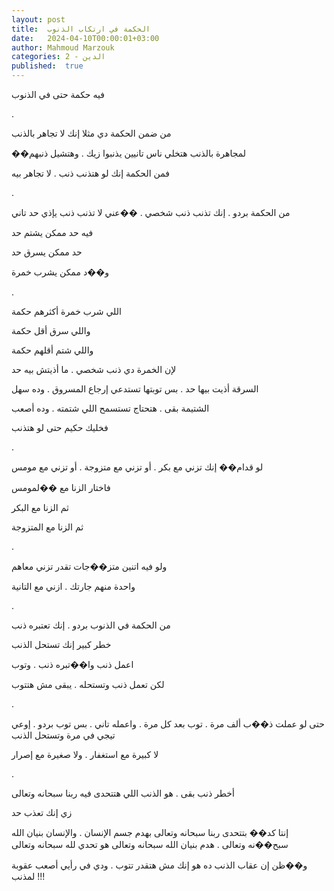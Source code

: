 ```yaml
---
layout: post
title:  الحكمة في ارتكاب الذنوب
date:   2024-04-10T00:00:01+03:00
author: Mahmoud Marzouk
categories: 2 - الدين
published:  true
---
```

فيه حكمة حتى في الذنوب

.

من ضمن الحكمة دي مثلا إنك لا تجاهر بالذنب

��لمجاهرة بالذنب هتخلي ناس تانيين يذنبوا زيك . وهتشيل ذنبهم

فمن الحكمة إنك لو هتذنب ذنب . لا تجاهر بيه

.

من الحكمة بردو . إنك تذنب ذنب شخصي . ��عني لا تذنب ذنب يإذي حد
تاني

فيه حد ممكن يشتم حد

حد ممكن يسرق حد

و��د ممكن يشرب خمرة

.

اللي شرب خمرة أكثرهم حكمة

واللي سرق أقل حكمة

واللي شتم أقلهم حكمة

لإن الخمرة دي ذنب شخصي . ما أذيتش بيه حد

السرقة أذيت بيها حد . بس توبتها تستدعي إرجاع المسروق . وده
سهل

الشتيمة بقى . هتحتاج تستسمح اللي شتمته . وده أصعب

فخليك حكيم حتى لو هتذنب

.

لو قدام�� إنك تزني مع بكر . أو تزني مع متزوجة . أو تزني مع
مومس

فاختار الزنا مع ��لمومس

ثم الزنا مع البكر

ثم الزنا مع المتزوجة

.

ولو فيه اتنين متز��جات تقدر تزني معاهم

واحدة منهم جارتك . ازني مع التانية

.

من الحكمة في الذنوب بردو . إنك تعتبره ذنب

خطر كبير إنك تستحل الذنب

اعمل ذنب وا��تبره ذنب . وتوب

لكن تعمل ذنب وتستحله . يبقى مش هتتوب

.

حتى لو عملت ذ��ب ألف مرة . توب بعد كل مرة . واعمله تاني . بس توب بردو .
إوعي تيجي في مرة وتستحل الذنب

لا كبيرة مع استغفار . ولا صغيرة مع إصرار

.

أخطر ذنب بقى . هو الذنب اللي هتتحدى فيه ربنا سبحانه وتعالى

زي إنك تعذب حد

إنتا كد�� بتتحدى ربنا سبحانه وتعالى بهدم جسم الإنسان . والإنسان بنيان
الله سبح��نه وتعالى . هدم بنيان الله سبحانه وتعالى هو تحدي لله سبحانه
وتعالى

و��ظن إن عقاب الذنب ده هو إنك مش هتقدر تتوب . ودي في رأيي أصعب عقوبة
لمذنب !!!
